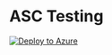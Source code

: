 # ASC Testing

[![Deploy to Azure](https://azuredeploy.net/deploybutton.svg)](https://azuredeploy.net/)
